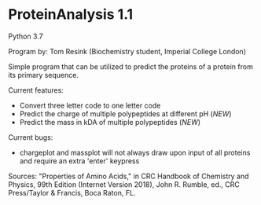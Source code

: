 # ProteinAnalysis 1.1
Python 3.7

Program by: Tom Resink (Biochemistry student, Imperial College London)

Simple program that can be utilized to predict the proteins of a protein from its primary sequence.

Current features:
- Convert three letter code to one letter code
- Predict the charge of multiple polypeptides at different pH (*NEW*)
- Predict the mass in kDA of multiple polypeptides (*NEW*)

Current bugs:
- chargeplot and massplot will not always draw upon input of all proteins and require an extra 'enter' keypress

Sources:
"Properties of Amino Acids," in CRC Handbook of Chemistry and Physics, 99th Edition (Internet Version 2018), John R. Rumble, ed., CRC Press/Taylor & Francis, Boca Raton, FL.
